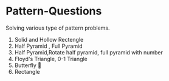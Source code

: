 # Pattern-Questions
Solving various type of pattern problems.
1. Solid and Hollow Rectengle
2. Half Pyramid , Full Pyramid
3. Half Pyramid,Rotate half pyramid, full pyramid with number
4. Floyd's Triangle, 0-1 Triangle
5. Butterfly 🦋
6. Rectangle
